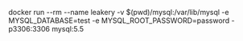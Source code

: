 docker run --rm --name leakery -v $(pwd)/mysql:/var/lib/mysql -e MYSQL_DATABASE=test -e MYSQL_ROOT_PASSWORD=password -p3306:3306 mysql:5.5
